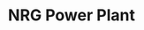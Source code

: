 ---
piece: image
published: true
title: NRG Power Plant
description: "The fate of the coal plant is currently unknown. See if you can spot a group of Turkey Vultures in the photo."
credit: 
src: http://rtpi.org/wp-content/uploads/2013/10/Dunkirk-Harbor-4.jpg
---